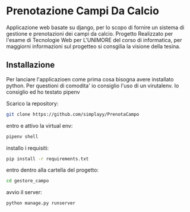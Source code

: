 # Prenotazione Campi Da Calcio
Applicazione web basate su django, per lo scopo di fornire un sistema di gestione e prenotazioni dei campi da calcio.
Progetto Realizzato per l'esame di Tecnologie Web per L'UNIMORE del corso di informatica, per maggiorni informazioni sul progetteo si consgilia la visione della tesina.

## Installazione
Per lanciare l'applicazioen come prima cosa bisogna avere installato python.
Per questioni di comodita' io consiglio l'uso di un virutalenv.
Io consiglio ed ho testato pipenv

Scarico la repository:
```bash
git clone https://github.com/simplayy/PrenotaCampo
```
entro e attivo la virtual env:
```bash
pipenv shell
```
installo i requisiti:
```bash
pip install -r requirements.txt
```
entro dentro alla cartella del progetto:
```bash
cd gestore_campo
```
avvio il server:

```bash
python manage.py runserver
```

